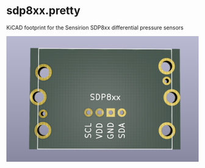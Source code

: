 # sdp8xx.pretty
KiCAD footprint for the Sensirion SDP8xx differential pressure sensors

![Footprint with mounting holes](https://raw.githubusercontent.com/barafael/sdp8xx.pretty/main/image.png)
